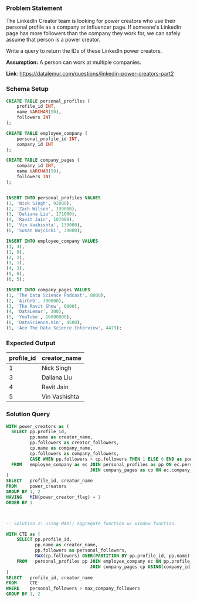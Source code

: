 ### Problem Statement 

The LinkedIn Creator team is looking for power creators who use their personal profile as a company or influencer page. If someone's LinkedIn page has more followers than the company they work for, we can safely assume that person is a power creator. 

Write a query to return the IDs of these LinkedIn power creators.

**Assumption:** A person can work at multiple companies.

**Link**: https://datalemur.com/questions/linkedin-power-creators-part2



### Schema Setup

```sql
CREATE TABLE personal_profiles (
    profile_id INT,
    name VARCHAR(50),
    followers INT
);

CREATE TABLE employee_company (
    personal_profile_id INT,
    company_id INT
);

CREATE TABLE company_pages (
    company_id INT,
    name VARCHAR(50),
    followers INT
);


INSERT INTO personal_profiles VALUES 
(1, 'Nick Singh', 92000),
(2, 'Zach Wilson', 199000),
(3, 'Daliana Liu', 171000),
(4, 'Ravit Jain', 107000),
(5, 'Vin Vashishta', 139000),
(6, 'Susan Wojcicki', 39000);

INSERT INTO employee_company VALUES 
(1, 4),
(1, 9),
(2, 2),
(3, 1),
(4, 3),
(5, 6),
(6, 5);

INSERT INTO company_pages VALUES 
(1, 'The Data Science Podcast', 8000),
(2, 'Airbnb', 700000),
(3, 'The Ravit Show', 6000),
(4, 'DataLemur', 200),
(5, 'YouTube', 16000000),
(6, 'DataScience.Vin', 4500),
(9, 'Ace The Data Science Interview', 4479);
```


### Expected Output

profile_id |	creator_name |
--|--|
1 |	Nick Singh |
3 |	Daliana Liu |
4 |	Ravit Jain |
5 |	Vin Vashishta |



### Solution Query


```sql
WITH power_creators as (
  SELECT pp.profile_id,
         pp.name as creator_name,
         pp.followers as creator_followers,
         cp.name as company_name,
         cp.followers as company_followers,
         CASE WHEN pp.followers > cp.followers THEN 1 ELSE 0 END as power_creator_flag
  FROM   employee_company as ec JOIN personal_profiles as pp ON ec.personal_profile_id = pp.profile_id                    
                                JOIN company_pages as cp ON ec.company_id = cp.company_id
)
SELECT   profile_id, creator_name
FROM     power_creators
GROUP BY 1, 2
HAVING   MIN(power_creator_flag) = 1
ORDER BY 1 



-- Solution 2: using MAX() aggregate function w/ window function.

WITH CTE as (
    SELECT pp.profile_id, 
           pp.name as creator_name, 
           pp.followers as personal_followers, 
           MAX(cp.followers) OVER(PARTITION BY pp.profile_id, pp.name) as max_company_followers
    FROM   personal_profiles pp JOIN employee_company ec ON pp.profile_id=ec.personal_profile_id 
                                JOIN company_pages cp USING(company_id)
)
SELECT   profile_id, creator_name
FROM     CTE
WHERE    personal_followers > max_company_followers
GROUP BY 1, 2
```
